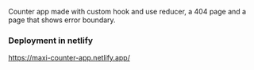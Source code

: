 Counter app made with custom hook and use reducer, a 404 page and a page that shows error boundary.

### Deployment in netlify
https://maxi-counter-app.netlify.app/
